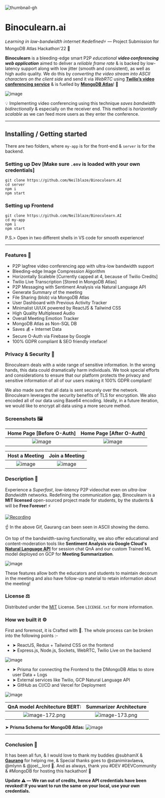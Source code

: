 ![thumbnail-gh](https://user-images.githubusercontent.com/48355572/206574506-a4f3ea19-b32a-4941-91d5-8917e6b3c7ee.png)

# Binoculearn.ai
𝘓𝘦𝘢𝘳𝘯𝘪𝘯𝘨 𝘪𝘯 𝘭𝘰𝘸-𝘣𝘢𝘯𝘥𝘸𝘪𝘥𝘵𝘩 𝘪𝘯𝘵𝘦𝘳𝘯𝘦𝘵 𝘙𝘦𝘥𝘦𝘧𝘪𝘯𝘦𝘥⚡ — Project Submission for MongoDB Atlas Hackathon'22 🍃

**Binoculearn** is a bleeding-edge smart P2P *educational* ***video conferencing web application*** aimed to deliver a *reliable frame rate* & is backed by low-latency support along with low jitter (smooth and consistent), as well as high audio quality. We do this by *converting the video stream into ASCII characters on the client side* and send it via *WebRTC* using [**Twilio’s video conferencing service**](https://www.twilio.com/docs/video) & is fuelled by [**MongoDB Atlas**](https://www.mongodb.com/atlas/database)! 🍃

![image](https://user-images.githubusercontent.com/48355572/206498204-02bf9689-74f3-4bb2-82a6-bf1f3c54de77.png)

💡 Implementing video conferencing using this technique *saves bandwidth bidirectionally* & especially on the receiver end. This method is *horizontally scalable* as we can feed more users as they enter the conference.

---

## Installing / Getting started

There are two folders, where `my-app` is for the front-end & `server` is for the backend. 

### Setting up Dev [Make sure `.env` is loaded with your own credentials]

```shell
git clone https://github.com/Neilblaze/Binoculearn.AI
cd server
npm i
npm start
```

### Setting up Frontend

```shell
git clone https://github.com/Neilblaze/Binoculearn.AI
cd my-app
npm i
npm start
```


P.S.> Open in two different shells in VS code for smooth experience! 

---


### Features 🎠

- P2P lagfree video conferencing app with ultra-low bandwidth support
- Bleeding-edge Image Compression Algorithm
- Horizontally Scaleble [Currently capped at 4, because of Twilio Credits]
- Twilio Live Transcription [Stored in MongoDB Atlas]
- P2P Messaging with Sentiment Analysis via Natural Language API
- Generate Summary of the meeting
- File Sharing (blob) via MongoDB Atlas
- User Dashboard with Previous Activity Tracker
- Minimalist UI/UX powered by ReactJS & Tailwind CSS
- High Quality Multiplexed Audio
- Overall Meeting Emotion Tracker
- MongoDB Atlas as Non-SQL DB
- Saves 💰 + Internet Data
- Secure O-Auth via Firebase by Google
- 100% GDPR compliant & SEO friendly inteface!

### Privacy & Security 🔐
Binoculearn deals with a wide range of sensitive information. In the wrong hands, this data could dramatically harm individuals. We took special efforts and considerations to ensure that our platform protects the privacy and sensitive information of all of our users making it 100% GDPR compliant!

We also made sure that all data is sent securely over the network. Binoculearn leverages the security benefits of TLS for encryption. We also encoded all of our data using Base64 encoding. Ideally, in a future iteration, we would like to encrypt all data using a more secure method.

### Screenshots 🖼️

**Home Page [Before O-Auth]**            |  **Home Page [After O-Auth]**
:-------------------------:|:-------------------------:
![image](https://user-images.githubusercontent.com/48355572/206563085-b95c2b53-e061-46dc-9663-217c36a668fc.png)  |  ![image](https://user-images.githubusercontent.com/48355572/206563927-e84fbfbb-2677-41bc-900e-7cbb3a167334.png) 

**Host a Meeting**            |  **Join a Meeting**
:-------------------------:|:-------------------------:
![image](https://user-images.githubusercontent.com/48355572/206564693-06c567bd-ec04-414d-a51c-365dc6e210a7.png)  |  ![image](https://user-images.githubusercontent.com/48355572/206564807-7775e11e-128f-487e-a6c7-52f56474a9a4.png)

### Description 🦄
Experience a *Superfast*, *low-latency* P2P videochat even on *ultra-low Bandwidth* networks. Redefining the communication gap, Binoculearn is a **MIT licensed** open-sourced project made for students, by the students & will be **Free Forever**! ⚡ 

[![Recording](https://i.postimg.cc/Y0vMJmPM/Recording-2022-12-09-at-01-48-43.gif)](https://www.youtubetrimmer.com/view/?v=zA9G48irhT0&start=91&end=110&loop=0)

☝️ In the above Gif, Gaurang can been seen in ASCII showing the demo.

On top of the bandwidth-saving functionality, we also offer educational and content-moderation tools like **Sentiment Analysis via Google Cloud's [Natural Language API](https://cloud.google.com/natural-language)** for session chat QnA and our custom Trained ML model deployed on GCP for **Meeting Summarization**. 

![image](https://user-images.githubusercontent.com/48355572/206547367-1a1d8b3c-2d2f-4914-b8ac-84acb900da55.png)

These features allow both the educators and students to maintain decorum in the meeting and also have follow-up material to retain information about the meeting!

### License ⚖️
Distributed under the [MIT](https://github.com/Neilblaze/Binoculearn.AI/blob/main/LICENSE) License. See `LICENSE.txt` for more information.


### How we built it ⚙️
First and foremost, it is Crafted with 💙. The whole process can be broken into the following points :-
- ➤ ReactJS, Redux + Tailwind CSS on the frontend
- ➤ Express.js, Node.js, Sockets, WebRTC, Twilio Live on the backend

![image](https://user-images.githubusercontent.com/48355572/206561116-36a9cba5-dd6b-412a-b58b-fba46c370f06.png)

- ➤ Prisma for connecting the Frontend to the DMongoDB Atlas to store user Data + Logs
- ➤ External services like Twilio, GCP Natural Language API
- ➤ GitHub as CI/CD and Vercel for Deployment

![image](https://user-images.githubusercontent.com/48355572/206552694-08336d50-be9a-4672-879a-b380ee4152d2.png)


**QnA model Architecture BERT:**            |  **Summarizer Architecture**
:-------------------------:|:-------------------------:
![image-172.png](https://i.postimg.cc/Wp9sKnGK/image-172.png) | ![image-173.png](https://i.postimg.cc/5t1cjY5L/image-173.png)


➤  **Prisma Schema for MongoDB Atlas:**
![image](https://user-images.githubusercontent.com/48355572/206562434-7e8b63d0-3c28-4460-aa89-68609e280435.png)

---


### Conclusion 🐣
It has been all fun, & I would love to thank my buddies @subhamX & [**Gaurang**](https://www.gaurang-ruparelia.com) for helping me, & Special thanks goes to @stanimiravlaeva, @mlynn & @joel__lord 🙌. And as always, thank you #DEV #DEVCommunity & #MongoDB for hosting this hackathon! 💚
 
**Update ⚠️ — We ran out of credits, hence API credentials have been revoked! If you want to run the same on your local, use your own credentials.**
